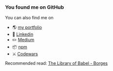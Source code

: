 ### You found me on GitHub

You can also find me on 

- 🌎 [my portfolio](https://www.clairefroelichdev.com/)
- 🤝 [Linkedin](https://www.linkedin.com/in/claire-froelich/)
- ✏️ [Medium](https://medium.com/@clairefroelich)
- 📦 [npm](https://www.npmjs.com/settings/clairefro/packages)
- ⚔️ [Codewars](https://www.codewars.com/users/clairefro)

Recommended read: [The Library of Babel - Borges](https://sites.evergreen.edu/politicalshakespeares/wp-content/uploads/sites/226/2015/12/Borges-The-Library-of-Babel.pdf)
